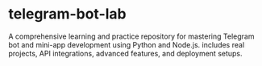 # telegram-bot-lab
A comprehensive learning and practice repository for mastering Telegram bot and mini-app development using Python and Node.js. includes real projects, API integrations, advanced features, and deployment setups.
